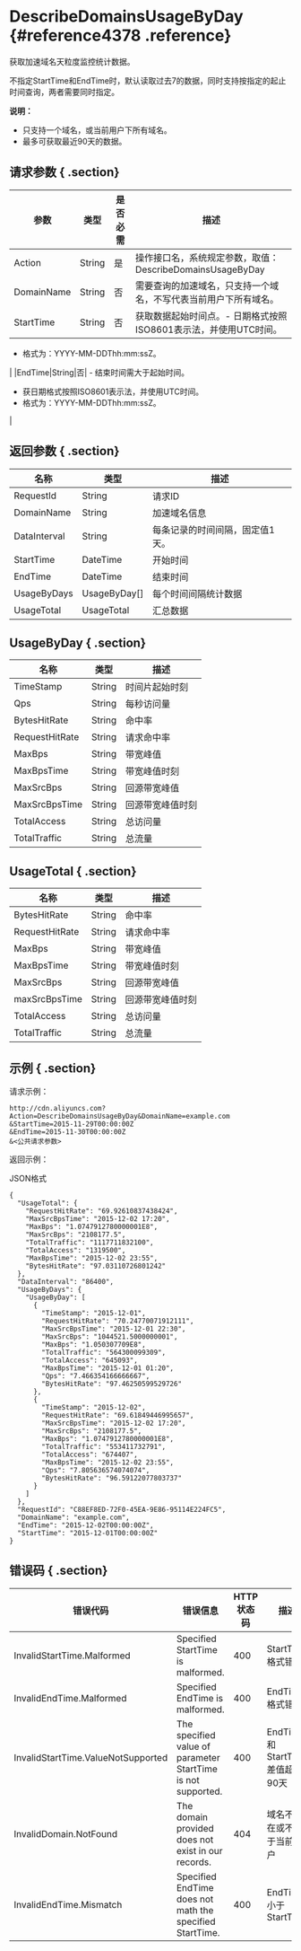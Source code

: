 # DescribeDomainsUsageByDay {#reference4378 .reference}

获取加速域名天粒度监控统计数据。

不指定StartTime和EndTime时，默认读取过去7的数据，同时支持按指定的起止时间查询，两者需要同时指定。

**说明：** 

-   只支持一个域名，或当前用户下所有域名。
-   最多可获取最近90天的数据。

## 请求参数 { .section}

|参数|类型|是否必需|描述|
|--|--|----|--|
|Action|String|是|操作接口名，系统规定参数，取值：DescribeDomainsUsageByDay|
|DomainName|String|否|需要查询的加速域名，只支持一个域名，不写代表当前用户下所有域名。|
|StartTime|String|否|获取数据起始时间点。-   日期格式按照ISO8601表示法，并使用UTC时间。
-   格式为：YYYY-MM-DDThh:mm:ssZ。

|
|EndTime|String|否| -   结束时间需大于起始时间。
-   获日期格式按照ISO8601表示法，并使用UTC时间。
-   格式为：YYYY-MM-DDThh:mm:ssZ。

 |

## 返回参数 { .section}

|名称|类型|描述|
|--|--|--|
|RequestId|String|请求ID|
|DomainName|String|加速域名信息|
|DataInterval|String|每条记录的时间间隔，固定值1天。|
|StartTime|DateTime|开始时间|
|EndTime|DateTime|结束时间|
|UsageByDays|UsageByDay\[\]|每个时间间隔统计数据|
|UsageTotal|UsageTotal|汇总数据|

## UsageByDay { .section}

|名称|类型|描述|
|--|--|--|
|TimeStamp|String|时间片起始时刻|
|Qps|String|每秒访问量|
|BytesHitRate|String|命中率|
|RequestHitRate|String|请求命中率|
|MaxBps|String|带宽峰值|
|MaxBpsTime|String|带宽峰值时刻|
|MaxSrcBps|String|回源带宽峰值|
|MaxSrcBpsTime|String|回源带宽峰值时刻|
|TotalAccess|String|总访问量|
|TotalTraffic|String|总流量|

## UsageTotal { .section}

|名称|类型|描述|
|--|--|--|
|BytesHitRate|String|命中率|
|RequestHitRate|String|请求命中率|
|MaxBps|String|带宽峰值|
|MaxBpsTime|String|带宽峰值时刻|
|MaxSrcBps|String|回源带宽峰值|
|maxSrcBpsTime|String|回源带宽峰值时刻|
|TotalAccess|String|总访问量|
|TotalTraffic|String|总流量|

## 示例 { .section}

请求示例：

```
http://cdn.aliyuncs.com?Action=DescribeDomainsUsageByDay&DomainName=example.com
&StartTime=2015-11-29T00:00:00Z
&EndTime=2015-11-30T00:00:00Z
&<公共请求参数>
```

返回示例：

JSON格式

```language-json
{
  "UsageTotal": {
    "RequestHitRate": "69.92610837438424",
    "MaxSrcBpsTime": "2015-12-02 17:20",
    "MaxBps": "1.0747912780000001E8",
    "MaxSrcBps": "2108177.5",
    "TotalTraffic": "1117711832100",
    "TotalAccess": "1319500",
    "MaxBpsTime": "2015-12-02 23:55",
    "BytesHitRate": "97.03110726801242"
  },
  "DataInterval": "86400",
  "UsageByDays": {
    "UsageByDay": [
      {
        "TimeStamp": "2015-12-01",
        "RequestHitRate": "70.24770071912111",
        "MaxSrcBpsTime": "2015-12-01 22:30",
        "MaxSrcBps": "1044521.5000000001",
        "MaxBps": "1.050307709E8",
        "TotalTraffic": "564300099309",
        "TotalAccess": "645093",
        "MaxBpsTime": "2015-12-01 01:20",
        "Qps": "7.466354166666667",
        "BytesHitRate": "97.46250599529726"
      },
      {
        "TimeStamp": "2015-12-02",
        "RequestHitRate": "69.61849446995657",
        "MaxSrcBpsTime": "2015-12-02 17:20",
        "MaxSrcBps": "2108177.5",
        "MaxBps": "1.0747912780000001E8",
        "TotalTraffic": "553411732791",
        "TotalAccess": "674407",
        "MaxBpsTime": "2015-12-02 23:55",
        "Qps": "7.805636574074074",
        "BytesHitRate": "96.59122077803737"
      }
    ]
  },
  "RequestId": "C88EF8ED-72F0-45EA-9E86-95114E224FC5",
  "DomainName": "example.com",
  "EndTime": "2015-12-02T00:00:00Z",
  "StartTime": "2015-12-01T00:00:00Z"
}

```

## 错误码 { .section}

|错误代码|错误信息|HTTP 状态码|描述|
|----|----|--------|--|
|InvalidStartTime.Malformed|Specified StartTime is malformed.|400|StartTime格式错误|
|InvalidEndTime.Malformed|Specified EndTime is malformed.|400|EndTime格式错误|
|InvalidStartTime.ValueNotSupported|The specified value of parameter StartTime is not supported.|400|EndTime和StartTime差值超过90天|
|InvalidDomain.NotFound|The domain provided does not exist in our records.|404|域名不存在或不属于当前用户|
|InvalidEndTime.Mismatch|Specified EndTime does not math the specified StartTime.|400|EndTime小于StartTime|

